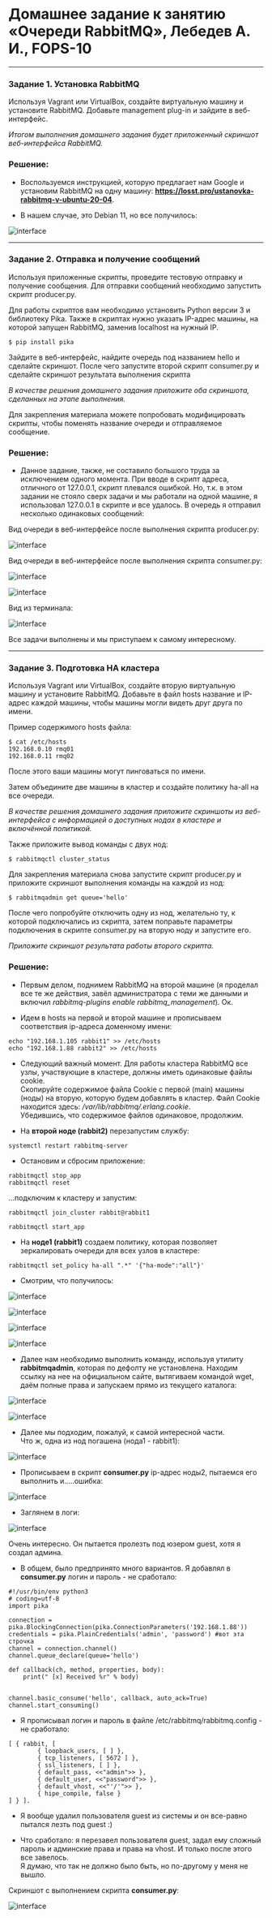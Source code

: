 # Домашнее задание к занятию  «Очереди RabbitMQ», Лебедев А. И., FOPS-10

---

### Задание 1. Установка RabbitMQ

Используя Vagrant или VirtualBox, создайте виртуальную машину и установите RabbitMQ.
Добавьте management plug-in и зайдите в веб-интерфейс.

*Итогом выполнения домашнего задания будет приложенный скриншот веб-интерфейса RabbitMQ.*


### Решение:  

 - Воспользуемся инструкцией, которую предлагает нам Google и установим RabbitMQ на одну машину: **https://losst.pro/ustanovka-rabbitmq-v-ubuntu-20-04**.

 - В нашем случае, это Debian 11, но все получилось:

![interface](img/interface.JPG)     

 ---

### Задание 2. Отправка и получение сообщений

Используя приложенные скрипты, проведите тестовую отправку и получение сообщения.
Для отправки сообщений необходимо запустить скрипт producer.py.

Для работы скриптов вам необходимо установить Python версии 3 и библиотеку Pika.
Также в скриптах нужно указать IP-адрес машины, на которой запущен RabbitMQ, заменив localhost на нужный IP.

```shell script
$ pip install pika
```

Зайдите в веб-интерфейс, найдите очередь под названием hello и сделайте скриншот.
После чего запустите второй скрипт consumer.py и сделайте скриншот результата выполнения скрипта

*В качестве решения домашнего задания приложите оба скриншота, сделанных на этапе выполнения.*

Для закрепления материала можете попробовать модифицировать скрипты, чтобы поменять название очереди и отправляемое сообщение.

  

### Решение:    

 - Данное задание, также, не составило большого труда за исключением одного момента. При вводе в скрипт адреса, отличного от 127.0.0.1, скрипт плевался ошибкой. Но, т.к. в этом задании не стояло сверх задачи и мы работали на одной машине, я использовал 127.0.0.1 в скрипте и все удалось.
В очередь я отправил несколько одинаковых сообщений:

Вид очереди в веб-интерфейсе после выполнения скрипта producer.py:  

![interface](img/queue1.JPG)    

Вид очереди в веб-интерфейсе после выполнения скрипта consumer.py:  

![interface](img/consumer.JPG)   

![interface](img/consumer1.JPG)     

Вид из терминала:  

![interface](img/cmdreceive.JPG)   

Все задачи выполнены и мы приступаем к самому интересному.



 ---

### Задание 3. Подготовка HA кластера

Используя Vagrant или VirtualBox, создайте вторую виртуальную машину и установите RabbitMQ.
Добавьте в файл hosts название и IP-адрес каждой машины, чтобы машины могли видеть друг друга по имени.

Пример содержимого hosts файла:
```shell script
$ cat /etc/hosts
192.168.0.10 rmq01
192.168.0.11 rmq02
```
После этого ваши машины могут пинговаться по имени.

Затем объедините две машины в кластер и создайте политику ha-all на все очереди.

*В качестве решения домашнего задания приложите скриншоты из веб-интерфейса с информацией о доступных нодах в кластере и включённой политикой.*

Также приложите вывод команды с двух нод:

```shell script
$ rabbitmqctl cluster_status
```

Для закрепления материала снова запустите скрипт producer.py и приложите скриншот выполнения команды на каждой из нод:

```shell script
$ rabbitmqadmin get queue='hello'
```

После чего попробуйте отключить одну из нод, желательно ту, к которой подключались из скрипта, затем поправьте параметры подключения в скрипте consumer.py на вторую ноду и запустите его.

*Приложите скриншот результата работы второго скрипта.*  

 ### Решение:  

 - Первым делом, поднимем RabbitMQ на второй машине (я проделал все те же действия, завёл администратора с теми же данными и включил *rabbitmq-plugins enable rabbitmq_management*). Ок.

 - Идем в hosts на первой и второй машине и прописываем соответствия ip-адреса доменному имени:

```
echo "192.168.1.105 rabbit1" >> /etc/hosts
echo "192.168.1.88 rabbit2" >> /etc/hosts

```  

- Следующий важный момент. Для работы кластера RabbitMQ все узлы, участвующие в кластере, должны иметь одинаковые файлы cookie.  
Скопируйте содержимое файла Cookie с первой (main) машины (ноды) на вторую, которую будем добавлять в кластер.
Файл Cookie находится здесь: */var/lib/rabbitmq/.erlang.cookie*.  
Убедившись, что содержимое файлов одинаковое, продолжим.

- На **второй ноде (rabbit2)** перезапустим службу:  

```
systemctl restart rabbitmq-server
```

- Остановим и сбросим приложение:

```
rabbitmqctl stop_app
rabbitmqctl reset
```  

 ...подключим к кластеру и запустим:  

```  
rabbitmqctl join_cluster rabbit@rabbit1

rabbitmqctl start_app
```

- На **ноде1 (rabbit1)** cоздаем политику, которая позволяет зеркалировать очереди для всех узлов в кластере:  

```
rabbitmqctl set_policy ha-all ".*" '{"ha-mode":"all"}'  
```  

- Смотрим, что получилось:

![interface](img/cluster.JPG)   

![interface](img/policies.JPG)     

![interface](img/cl_status1.JPG)   

![interface](img/cl_status2.JPG)   

 - Далее нам необходимо выполнить команду, используя утилиту **rabbitmqadmin**, которая по дефолту не установлена. Находим ссылку на нее на официальном сайте, вытягиваем командой wget, даём полные права и запускаем прямо из текущего каталога:  

![interface](img/rma2.JPG)  

![interface](img/rma1.JPG)  

- Далее мы подходим, пожалуй, к самой интересной части.   
  Что ж, одна из нод погашена (нода1 - rabbit1):  

![interface](img/not_run.JPG)  

- Прописываем в скрипт **consumer.py** ip-адрес ноды2, пытаемся его выполнить и.....ошибка:    

![interface](img/error1.JPG)  

 - Заглянем в логи:

![interface](img/logs.JPG)    

Очень интересно. Он пытается пролезть под юзером guest, хотя я создал админа.  

- В общем, было предпринято много вариантов. Я добавлял в **consumer.py** логин и пароль - не сработало:  

```
#!/usr/bin/env python3
# coding=utf-8
import pika

connection = pika.BlockingConnection(pika.ConnectionParameters('192.168.1.88'))
credentials = pika.PlainCredentials('admin', 'password') #вот эта строчка
channel = connection.channel()
channel.queue_declare(queue='hello')

def callback(ch, method, properties, body):
    print(" [x] Received %r" % body)


channel.basic_consume('hello', callback, auto_ack=True)
channel.start_consuming()
```  

  
- Я прописывал логин и пароль в файле /etc/rabbitmq/rabbitmq.config - не сработало:
  

```
[ { rabbit, [
        { loopback_users, [ ] },
        { tcp_listeners, [ 5672 ] },
        { ssl_listeners, [ ] },
        { default_pass, <<"admin">> },
        { default_user, <<"password">> },
        { default_vhost, <<"'/'">> },
        { hipe_compile, false }
] } ].
```
- Я вообще удалил пользователя guest из системы и он все-равно пытался лезть под guest :)  


- Что сработало: я перезавел пользователя guest, задал ему сложный пароль и админские права и права на vhost. И только после этого все завелось.  
Я думаю, что так не должно было быть, но по-другому у меня не вышло.  

Скриншот с выполнением скрипта **consumer.py**:  

 
![interface](img/last_cinsumer.JPG) 

